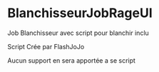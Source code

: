 # BlanchisseurJobRageUI
Job Blanchisseur avec script pour blanchir inclu


Script Crée par FlashJoJo

Aucun support en sera apportée a se script
